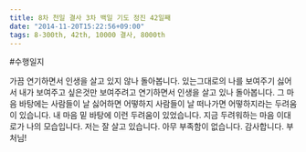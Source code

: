 ```yaml
---
title: 8차 천일 결사 3차 백일 기도 정진 42일째
date: "2014-11-20T15:22:56+09:00"
tags: 8-300th, 42th, 10000 결사, 8000th
---
```


#수행일지

가끔 연기하면서 인생을 살고 있지 않나 돌아봅니다. 있는그대로의 나를 보여주기 싫어서 내가 보여주고 싶은것만 보여주려고 연기하면서 인생을 살고 있나 돌아봅니다. 그 마음 바탕에는 사람들이 날 싫어하면 어떻하지 사람들이 날 떠나가면 어떻하지라는 두려움이 있습니다. 내 마음 밑 바탕에 이런 두려움이 있었습니다. 지금 두려워하는 마음 이대로가 나의 모습입니다. 저는 잘 살고 있습니다. 아무 부족함이 없습니다. 감사합니다. 부처님!
